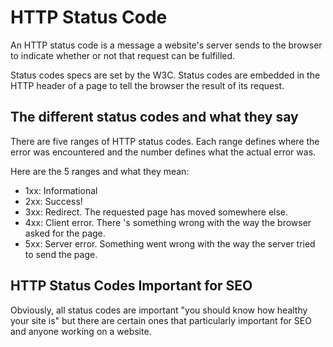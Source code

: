 # HTTP Status Code

  An HTTP status code is a message a website's server sends to the browser to indicate whether or not that request can be fulfilled.

  Status codes specs are set by the W3C. Status codes are embedded in the HTTP header of a page to tell the browser the result of its request.

## The different status codes and what they say
There are five ranges of HTTP status codes. Each range defines where the error was encountered and the number defines what the actual error was.

Here are the 5 ranges and what they mean:

- 1xx: Informational
- 2xx: Success!
- 3xx: Redirect. The requested page has moved somewhere else.
- 4xx: Client error. There 's something wrong with the way the browser asked for the page.
- 5xx: Server error. Something went wrong with the way the server tried to send the page.

## HTTP Status Codes Important for SEO
   Obviously, all status codes are important "you should know how healthy your site is" but there are certain ones that particularly important for SEO and anyone working on a website.
